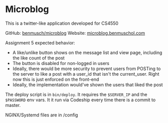 # Microblog

This is a twitter-like application developed for CS4550

GitHub: [benmusch/microblog](https://github.com/benmusch/microblog)
Website: [microblog.benmuschol.com](http://microblog.benmuschol.com)

Assignment 5 expected behavior:
 - A like/unlike button shows on the message list and view page, including the
   like count of the post
 - The button is disabled for non-logged in users
 - Ideally, there would be more security to prevent users from POSTing to the
   server to like a post with a user_id that isn't the current_user. Right now
   this is just enforced on the front-end
 - Ideally, the implementation would've shown the users that liked the post

The deploy script is in `bin/deploy`. It requires the `$SERVER_IP` and the
`$PASSWORD` env vars. It it run via Codeship every time there is a commit to
master.

NGINX/Systemd files are in /config
